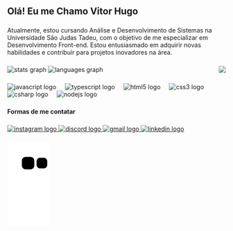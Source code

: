 <h2 align="left">Olá! Eu me Chamo Vitor Hugo</h2>

###

<p align="left">Atualmente, estou cursando Análise e Desenvolvimento de Sistemas na Universidade São Judas Tadeu, com o objetivo de me especializar em Desenvolvimento Front-end. Estou entusiasmado em adquirir novas habilidades e contribuir para projetos inovadores na área.</p>

###

<img align="right" height="182" src="https://i.pinimg.com/originals/1b/83/63/1b83638f8624f7b5315756882b458e1d.gif"  />

###

<div align="left">
  <img src="https://github-readme-stats.vercel.app/api?username=Vitorhugoa&hide_title=false&hide_rank=false&show_icons=false&include_all_commits=true&count_private=true&disable_animations=false&theme=dracula&locale=en&hide_border=false" height="150" alt="stats graph"  />
  <img src="https://github-readme-stats.vercel.app/api/top-langs?username=Vitorhugoa&locale=en&hide_title=false&layout=compact&card_width=320&langs_count=5&theme=dracula&hide_border=false" height="150" alt="languages graph"  />
</div>

###

<div align="left">
  <img src="https://cdn.jsdelivr.net/gh/devicons/devicon/icons/javascript/javascript-original.svg" height="30" alt="javascript logo"  />
  <img width="12" />
  <img src="https://cdn.jsdelivr.net/gh/devicons/devicon/icons/typescript/typescript-original.svg" height="30" alt="typescript logo"  />
  <img width="12" />
  <img src="https://cdn.jsdelivr.net/gh/devicons/devicon/icons/html5/html5-original.svg" height="30" alt="html5 logo"  />
  <img width="12" />
  <img src="https://cdn.jsdelivr.net/gh/devicons/devicon/icons/css3/css3-original.svg" height="30" alt="css3 logo"  />
  <img width="12" />
  <img src="https://cdn.jsdelivr.net/gh/devicons/devicon/icons/csharp/csharp-original.svg" height="30" alt="csharp logo"  />
  <img width="12" />
  <img src="https://cdn.jsdelivr.net/gh/devicons/devicon/icons/nodejs/nodejs-original.svg" height="30" alt="nodejs logo"  />
</div>

###

<h4 align="left">Formas de me contatar</h4>

###

<div align="left">
  <a href="https://www.instagram.com/vitorhg_25/" target="_blank">
    <img src="https://img.shields.io/static/v1?message=Instagram&logo=instagram&label=&color=E4405F&logoColor=white&labelColor=&style=for-the-badge" height="35" alt="instagram logo"  />
  </a>
  <a href="reyes.fires_vh" target="_blank">
    <img src="https://img.shields.io/static/v1?message=reyes.fires_vh&logo=discord&label=&color=7289DA&logoColor=white&labelColor=7289DB&style=for-the-badge" height="35" alt="discord logo"  />
  </a>
  <a href="vitor.hugoja25@gmail.com" target="_blank">
    <img src="https://img.shields.io/static/v1?message=vitor.hugoja25@gmail.com&logo=gmail&label=&color=D14836&logoColor=white&labelColor=&style=for-the-badge" height="35" alt="gmail logo"  />
  </a>
  <a href="https://www.linkedin.com/in/vitor-andrade-392915109/" target="_blank">
    <img src="https://img.shields.io/static/v1?message=LinkedIn&logo=linkedin&label=&color=0077B5&logoColor=white&labelColor=&style=for-the-badge" height="35" alt="linkedin logo"  />
  </a>
</div>

###

![snake gif](https://github.com/Vitorhugoa/Vitorhugoa/blob/output/github-contribution-grid-snake.svg)




###
